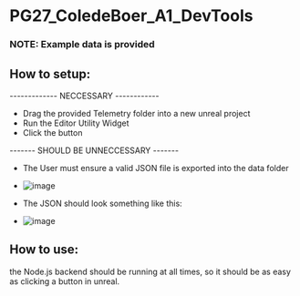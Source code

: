# PG27_ColedeBoer_A1_DevTools

### NOTE: **Example data is provided**

## How to setup:
------------- NECCESSARY ------------

- Drag the provided Telemetry folder into a new unreal project
- Run the Editor Utility Widget
- Click the button

------- SHOULD BE UNNECCESSARY -------

- The User must ensure a valid JSON file is exported into the data folder
- ![image](https://github.com/user-attachments/assets/53cf85a8-0447-4682-8849-10105fdab8cf)

- The JSON should look something like this:
- ![image](https://github.com/user-attachments/assets/5fa1a90c-c390-40c4-b56b-9318a58ede05)



## How to use:
the Node.js backend should be running at all times, so it should be as easy as clicking a button in unreal. 
